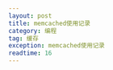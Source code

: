 ```yaml
---
layout: post
title: memcached使用记录
category: 编程
tag: 缓存
exception: memcached使用记录
readtime: 16
---
```


